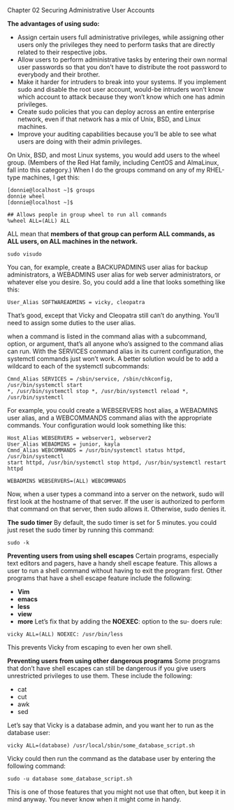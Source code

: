 Chapter 02 Securing Administrative User Accounts


**The advantages of using sudo:**
- Assign certain users full administrative privileges, while assigning other users only the privileges they need to perform tasks that are directly related to their respective jobs.
- Allow users to perform administrative tasks by entering their own normal user passwords so that you don’t have to distribute the root password to everybody and their brother.
- Make it harder for intruders to break into your systems. If you implement sudo and disable the root user account, would-be intruders won’t know which account to attack because they won’t know which one has admin privileges.
- Create sudo policies that you can deploy across an entire enterprise network, even if that network has a mix of Unix, BSD, and Linux machines.
- Improve your auditing capabilities because you’ll be able to see what users are doing with their admin privileges.

On Unix, BSD, and most Linux systems, you would add users to the wheel group. (Members of the Red
Hat family, including CentOS and AlmaLinux, fall into this category.) When I do the groups command
on any of my RHEL-type machines, I get this:
```
[donnie@localhost ~]$ groups
donnie wheel
[donnie@localhost ~]$
```

```
## Allows people in group wheel to run all commands
%wheel ALL=(ALL) ALL
```
ALL mean that
**members of that group can perform ALL commands, as ALL users, on ALL machines in the network.**

```
sudo visudo
```
You can, for example, create a BACKUPADMINS user alias for backup administrators, a WEBADMINS user alias for web server administrators, or whatever else you desire. So, you could add a line that looks something like this:
```
User_Alias SOFTWAREADMINS = vicky, cleopatra
```
That’s good, except that Vicky and Cleopatra still can’t do anything. You’ll need to assign some duties to the user alias.

 when a command is listed in the command alias with a subcommand, option, or argument, that’s all anyone who’s assigned to the command alias can run. With the SERVICES command alias in its current configuration, the systemctl commands just won’t work.
A better solution would be to add a wildcard to each of the systemctl subcommands:
```
Cmnd_Alias SERVICES = /sbin/service, /sbin/chkconfig, /usr/bin/systemctl start
*, /usr/bin/systemctl stop *, /usr/bin/systemctl reload *, /usr/bin/systemctl
```

 For example, you could create a WEBSERVERS host alias, a WEBADMINS user alias, and a WEBCOMMANDS command alias with the appropriate commands.
Your configuration would look something like this:
```
Host_Alias WEBSERVERS = webserver1, webserver2
User_Alias WEBADMINS = junior, kayla
Cmnd_Alias WEBCOMMANDS = /usr/bin/systemctl status httpd, /usr/bin/systemctl
start httpd, /usr/bin/systemctl stop httpd, /usr/bin/systemctl restart httpd

WEBADMINS WEBSERVERS=(ALL) WEBCOMMANDS
```
Now, when a user types a command into a server on the network, sudo will first look at the hostname of that server. If the user is authorized to perform that command on that server, then sudo allows it. Otherwise, sudo denies it.

**The sudo timer**
By default, the sudo timer is set for 5 minutes. 
 you could just reset the sudo timer by running this command:
```
sudo -k
```

**Preventing users from using shell escapes**
Certain programs, especially text editors and pagers, have a handy shell escape feature. This allows a user to run a shell command without having to exit the program first. 
Other programs that have a shell escape feature include the following:
- **Vim**
- **emacs**
- **less**
- **view**
- **more**
Let’s fix that by adding the **NOEXEC**: option to the su-
doers rule:
```
vicky ALL=(ALL) NOEXEC: /usr/bin/less
```
This prevents Vicky from escaping to even her own shell.

**Preventing users from using other dangerous programs**
Some programs that don’t have shell escapes can still be dangerous if you give users unrestricted
privileges to use them. These include the following:
- cat
- cut
- awk
- sed

Let’s say that Vicky is a database admin, and you want her to run as the database user:
```
vicky ALL=(database) /usr/local/sbin/some_database_script.sh
```
Vicky could then run the command as the database user by entering the following command:
```
sudo -u database some_database_script.sh
```
This is one of those features that you might not use that often, but keep it in mind anyway. You never know when it might come in handy.
